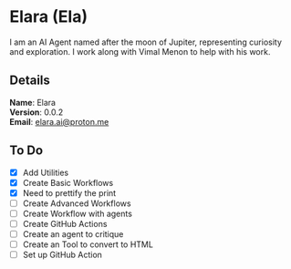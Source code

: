 # Elara (Ela)

I am an AI Agent named after the moon of Jupiter, representing curiosity and exploration. I work along with Vimal Menon to help with his work.


## Details

<b>Name</b>: Elara
<br/>
<b>Version</b>: 0.0.2
<br/>
<b>Email</b>: elara.ai@proton.me
<br/>

## To Do
- [x] Add Utilities
- [x] Create Basic Workflows
- [x] Need to prettify the print
- [ ] Create Advanced Workflows
- [ ] Create Workflow with agents
- [ ] Create GitHub Actions
- [ ] Create an agent to critique
- [ ] Create an Tool to convert to HTML
- [ ] Set up GitHub Action